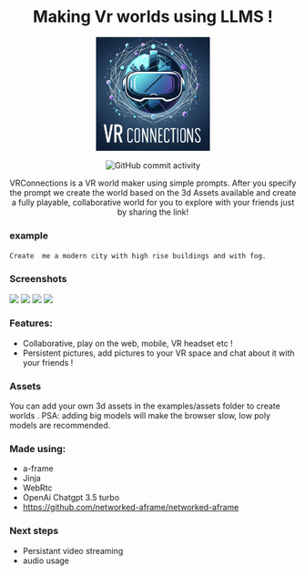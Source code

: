 <div align="center">

# Making Vr worlds using LLMS ! 


<img src="logo.png" width="200" height="200">

![GitHub commit activity](https://img.shields.io/github/commit-activity/t/maishathasin/VrConnections)



VRConnections is a VR world maker using simple prompts. After you specify  the prompt we create the world based on the 3d Assets available and create a fully playable, collaborative world for you to explore with your friends just by sharing the link!

</div>

### example 

``` Create  me a modern city with high rise buildings and with fog. ```

### Screenshots 

![](sc1.png)
![](sc2.png)
![](sc3.png)
![](sc4.png)



### Features:
- Collaborative, play on the web, mobile, VR headset etc !
- Persistent pictures, add pictures to your VR space and chat about it with your friends !


### Assets
You can add your own 3d assets in the examples/assets folder to create worlds . PSA: adding big models will make the browser slow, low poly models are recommended. 

### Made using:

- a-frame 
- Jinja 
- WebRtc 
- OpenAi Chatgpt 3.5 turbo
- https://github.com/networked-aframe/networked-aframe


### Next steps 
- Persistant video streaming 
- audio usage